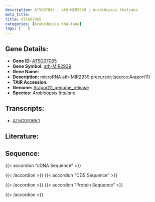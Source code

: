 ```yaml
---
description: AT5G07065 ; ath-MIR2939 ; Arabidopsis thaliana
meta_title:
title: AT5G07065
categories: [Arabidopsis thaliana]
tags: [   ]
---
```


## Gene Details:
- **Gene ID:** [AT5G07065](https://www.arabidopsis.org/locus?name=AT5G07065)
- **Gene Symbol:** <u>ath-MIR2939</u>
- **Gene Name:** 
- **Description:**   microRNA ath-MIR2939 precursor;(source:Araport11)
- **TAIR Accession:** 
- **Genome:** [Araport11_genome_release](https://www.arabidopsis.org/download/list?dir=Genes%2FAraport11_genome_release)
- **Species:** *Arabidopsis thaliana*

## Transcripts:
   -  [AT5G07065.1](https://www.arabidopsis.org/gene?name=AT5G07065.1)
## Literature:
## Sequence:
{{< accordion "cDNA Sequence" >}}

{{< /accordion >}}
{{< accordion "CDS Sequence" >}}

{{< /accordion >}}
{{< accordion "Protein Sequence" >}}

{{< /accordion >}}

